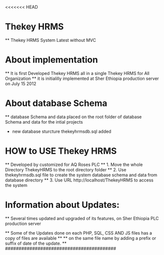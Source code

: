 <<<<<<< HEAD
#	Thekey HRMS
** Thekey HRMS System Latest without MVC 

# About implementation
** It is first Developed Thekey HRMS all in a single Thekey HRMS for All Organization 
** it is initialilly implemented at Sher Ethiopia production server on July 15 2012

# About database Schema
** database Schema and data placed on the root folder of database Schema and data for the intial projects
* new database sturcture thekeyhrmsdb.sql added 


# HOW to USE Thekey HRMS 
** Developed by customized for AQ Roses PLC 
** 1. Move the whole Directory ThekeyHRMS to the root directory folder
** 2. Use thekeyhrmsdb.sql file to create the system database schema and data from database directory
** 3. Use URL http://localhost/ThekeyHRMS to access the system


#	Information about Updates: 

** Several times updated and upgraded of its features, on Sher Ethiopia PLC production server 


** Some of the Updates done on each PHP, SQL, CSS AND JS files has a copy of files are available ** 
** on the same file name by adding a prefix or suffix of date of the update. **
#########################################